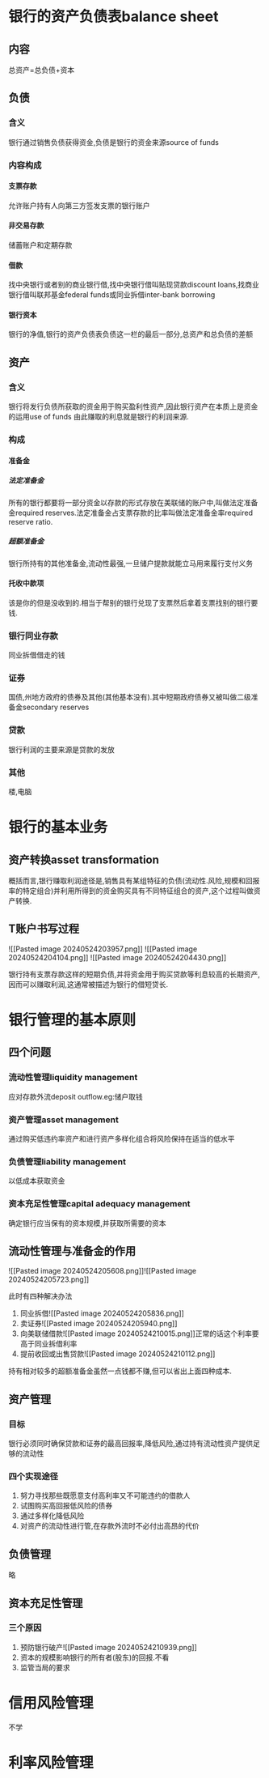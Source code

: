 # 银行的资产负债表balance sheet

## 内容

总资产=总负债+资本

## 负债

### 含义

银行通过销售负债获得资金,负债是银行的资金来源source of funds

### 内容构成

#### 支票存款

允许账户持有人向第三方签发支票的银行账户

#### 非交易存款

储蓄账户和定期存款

#### 借款

找中央银行或者别的商业银行借,找中央银行借叫贴现贷款discount loans,找商业银行借叫联邦基金federal funds或同业拆借inter-bank borrowing

#### 银行资本

银行的净值,银行的资产负债表负债这一栏的最后一部分,总资产和总负债的差额

## 资产

### 含义

银行将发行负债所获取的资金用于购买盈利性资产,因此银行资产在本质上是资金的运用use of funds 由此赚取的利息就是银行的利润来源.

### 构成

#### 准备金

##### 法定准备金

所有的银行都要将一部分资金以存款的形式存放在美联储的账户中,叫做法定准备金required reserves.法定准备金占支票存款的比率叫做法定准备金率required reserve ratio.

##### 超额准备金

银行所持有的其他准备金,流动性最强,一旦储户提款就能立马用来履行支付义务

#### 托收中款项

该是你的但是没收到的.相当于帮别的银行兑现了支票然后拿着支票找别的银行要钱.

### 银行同业存款

同业拆借借走的钱

### 证券

国债,州地方政府的债券及其他(其他基本没有).其中短期政府债券又被叫做二级准备金secondary reserves 

### 贷款

银行利润的主要来源是贷款的发放

### 其他

楼,电脑

# 银行的基本业务

## 资产转换asset transformation

概括而言,银行赚取利润途径是,销售具有某组特征的负债(流动性.风险,规模和回报率的特定组合)并利用所得到的资金购买具有不同特征组合的资产,这个过程叫做资产转换.

## T账户书写过程

![[Pasted image 20240524203957.png]]
![[Pasted image 20240524204104.png]]
![[Pasted image 20240524204430.png]]

银行持有支票存款这样的短期负债,并将资金用于购买贷款等利息较高的长期资产,因而可以赚取利润,这通常被描述为银行的借短贷长.

# 银行管理的基本原则

## 四个问题

### 流动性管理liquidity management

应对存款外流deposit outflow.eg:储户取钱

### 资产管理asset management

通过购买低违约率资产和进行资产多样化组合将风险保持在适当的低水平

### 负债管理liability management

以低成本获取资金

### 资本充足性管理capital adequacy management

确定银行应当保有的资本规模,并获取所需要的资本

## 流动性管理与准备金的作用

![[Pasted image 20240524205608.png]]![[Pasted image 20240524205723.png]]

此时有四种解决办法
1. 同业拆借![[Pasted image 20240524205836.png]]
2. 卖证券![[Pasted image 20240524205940.png]]
3. 向美联储借款![[Pasted image 20240524210015.png]]正常的话这个利率要高于同业拆借利率
4. 提前收回或出售贷款![[Pasted image 20240524210112.png]]

持有相对较多的超额准备金虽然一点钱都不赚,但可以省出上面四种成本.

## 资产管理

### 目标

银行必须同时确保贷款和证券的最高回报率,降低风险,通过持有流动性资产提供足够的流动性

### 四个实现途径

1. 努力寻找那些既愿意支付高利率又不可能违约的借款人
2. 试图购买高回报低风险的债券
3. 通过多样化降低风险
4. 对资产的流动性进行管,在存款外流时不必付出高昂的代价

## 负债管理

 略
## 资本充足性管理

### 三个原因

1. 预防银行破产![[Pasted image 20240524210939.png]]
2. 资本的规模影响银行的所有者(股东)的回报.不看
3. 监管当局的要求


# 信用风险管理

不学 

# 利率风险管理